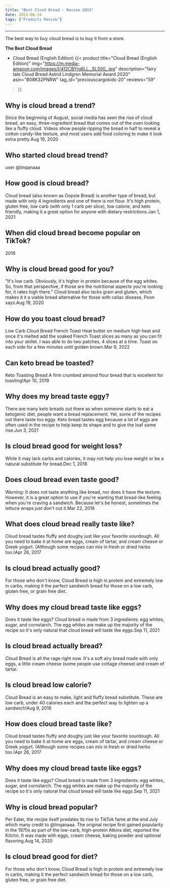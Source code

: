 ```yaml
---
title: "Best Cloud Bread - Review 2022"
date: 2022-06-14
tags: ["Products Review"]
---
```


---


The best way to buy cloud bread is to buy it from a store.

**The Best Cloud Bread**
* Cloud Bread (English Edition)
{{< product 
title="Cloud Bread (English Edition)"
img="https://m.media-amazon.com/images/I/412CBYjg6LL._SL500_.jpg"
description="fairy tale Cloud Bread Astrid Lindgren Memorial Award 2020"
asin="B08K32PNRW"
tag_id="preciouscargokids-20"
reviews="59"
>}} 
## Why is cloud bread a trend?
Since the beginning of August, social media has seen the rise of cloud bread, an easy, three-ingredient bread that comes out of the oven looking like a fluffy cloud. Videos show people ripping the bread in half to reveal a cotton candy-like texture, and most users add food coloring to make it look extra pretty.Aug 19, 2020

## Who started cloud bread trend?
user @linqanaaa

## How good is cloud bread?
Cloud bread (also known as Oopsie Bread) is another type of bread, but made with only 4 ingredients and one of them is not flour. It's high protein, gluten free, low carb (with only 1 carb per slice), low calorie, and keto friendly, making it a great option for anyone with dietary restrictions.Jan 1, 2021

## When did cloud bread become popular on TikTok?
2016

## Why is cloud bread good for you?
"It's low carb. Obviously, it's higher in protein because of the egg whites. So, from that perspective, if those are the nutritional aspects you're looking for, it rates high there." Cloud bread also lacks grain and gluten, which makes it it a viable bread alternative for those with celiac disease, Poon says.Aug 19, 2020

## How do you toast cloud bread?
Low Carb Cloud Bread French Toast Heat butter on medium high heat and once it's melted add the soaked French Toast slices as many as you can fit into your skillet. I was able to do two patches, 4 slices at a time. Toast on each side for a few minutes until golden brown.Mar 9, 2022

## Can keto bread be toasted?
Keto Toasting Bread A firm crumbed almond flour bread that is excellent for toasting!Apr 10, 2019

## Why does my bread taste eggy?
There are many keto breads out there as when someone starts to eat a ketogenic diet, people want a bread replacement. Yet, some of the recipes out there taste too eggy. Keto bread tastes egg because a lot of eggs are often used in the recipe to help keep its shape and to give the loaf some rise.Jun 3, 2021

## Is cloud bread good for weight loss?
While it may lack carbs and calories, it may not help you lose weight or be a natural substitute for bread.Dec 1, 2016

## Does cloud bread even taste good?
Warning: It does not taste anything like bread, nor does it have the texture. However, it is a great option to use if you're wanting that bread-like feeling when you're craving a sandwich. Because let's be honest, sometimes the lettuce wraps just don't cut it.Mar 22, 2016

## What does cloud bread really taste like?
Cloud bread tastes fluffy and doughy just like your favorite sourdough. All you need to bake it at home are eggs, cream of tartar, and cream cheese or Greek yogurt. (Although some recipes can mix in fresh or dried herbs too.)Apr 26, 2017

## Is cloud bread actually good?
For those who don't know, Cloud Bread is high in protein and extremely low in carbs, making it the perfect sandwich bread for those on a low carb, gluten free, or grain free diet.

## Why does my cloud bread taste like eggs?
Does it taste like eggs? Cloud bread is made from 3 ingredients: egg whites, sugar, and cornstarch. The egg whites are make up the majority of the recipe so it's only natural that cloud bread will taste like eggs.Sep 11, 2021

## Is cloud bread actually bread?
Cloud Bread is all the rage right now. It's a soft airy bread made with only eggs, a little cream cheese (some people use cottage cheese) and cream of tartar.

## Is cloud bread low calorie?
Cloud Bread is an easy to make, light and fluffy bread substitute. These are low carb, under 40 calories each and the perfect way to lighten up a sandwich!Aug 9, 2016

## How does cloud bread taste like?
Cloud bread tastes fluffy and doughy just like your favorite sourdough. All you need to bake it at home are eggs, cream of tartar, and cream cheese or Greek yogurt. (Although some recipes can mix in fresh or dried herbs too.)Apr 26, 2017

## Why does my cloud bread taste like eggs?
Does it taste like eggs? Cloud bread is made from 3 ingredients: egg whites, sugar, and cornstarch. The egg whites are make up the majority of the recipe so it's only natural that cloud bread will taste like eggs.Sep 11, 2021

## Why is cloud bread popular?
Per Eater, the recipe itself predates its rise to TikTok fame at the end July which many credit to @linqanaaa. The original recipe first gained popularity in the 1970s as part of the low-carb, high-protein Atkins diet, reported the Kitchn. It was made with eggs, cream cheese, baking powder and optional flavoring.Aug 14, 2020

## Is cloud bread good for diet?
For those who don't know, Cloud Bread is high in protein and extremely low in carbs, making it the perfect sandwich bread for those on a low carb, gluten free, or grain free diet.

